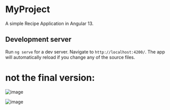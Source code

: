 # MyProject

A simple Recipe Application in Angular 13.

## Development server

Run `ng serve` for a dev server. Navigate to `http://localhost:4200/`. The app will automatically reload if you change any of the source files.

# not the final version:

![image](https://user-images.githubusercontent.com/95083413/150689883-299d693c-b92d-46fd-96b4-50a22a2a1cd5.png)


![image](https://user-images.githubusercontent.com/95083413/150689916-54f04154-74e7-4728-941c-62faa4d9e18d.png)



